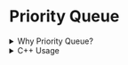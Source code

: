 # Priority Queue

<details>

<summary>Why Priority Queue?</summary>

A priority queue is a multiset in sorted order that allows insertion and removal in $\theta(log \ n)$ time and retrieval in $\theta(1)$ time.

</details>

<details>

<summary>C++ Usage</summary>

```cpp
// create a max-heap (bigger elements have higher priority)
priority_queue<int> q;
q.push(3);
q.push(5);
q.push(7);
q.push(2);

cout << q.top() << "\n"; // 7
q.pop();
cout << q.top() << "\n"; // 5
q.pop();
q.push(6);
cout << q.top() << "\n"; // 6
q.pop();
```

Similarly, if we wanted to create a priority queue that supports finding/removing the smallest element, we can do it as follows:

```cpp
// create a min-heap (smaller elements have smaller priority)
priority_queue<int, vector<int>, greater<int>> q;
```

</details>
